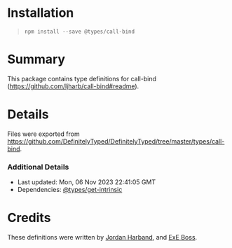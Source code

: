 # Installation
> `npm install --save @types/call-bind`

# Summary
This package contains type definitions for call-bind (https://github.com/ljharb/call-bind#readme).

# Details
Files were exported from https://github.com/DefinitelyTyped/DefinitelyTyped/tree/master/types/call-bind.

### Additional Details
 * Last updated: Mon, 06 Nov 2023 22:41:05 GMT
 * Dependencies: [@types/get-intrinsic](https://npmjs.com/package/@types/get-intrinsic)

# Credits
These definitions were written by [Jordan Harband](https://github.com/ljharb), and [ExE Boss](https://github.com/ExE-Boss).
